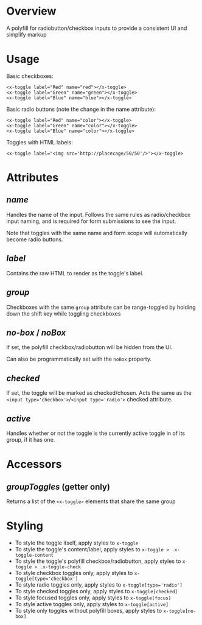 # Overview

A polyfill for radiobutton/checkbox inputs to provide a consistent UI and simplify markup

# Usage

Basic checkboxes:
    
    <x-toggle label="Red" name="red"></x-toggle>
    <x-toggle label="Green" name="green"></x-toggle>
    <x-toggle label="Blue" name="blue"></x-toggle>

Basic radio buttons (note the change in the name attribute):
    
    <x-toggle label="Red" name="color"></x-toggle>
    <x-toggle label="Green" name="color"></x-toggle>
    <x-toggle label="Blue" name="color"></x-toggle>

Toggles with HTML labels:

    <x-toggle label="<img src='http://placecage/50/50'/>"></x-toggle>

# Attributes

## ___name___

Handles the name of the input. Follows the same rules as radio/checkbox input naming, and is required for form submissions to see the input.

Note that toggles with the same name and form scope will automatically become radio buttons.

## ___label___

Contains the raw HTML to render as the toggle's label.

## ___group___

Checkboxes with the same `group` attribute can be range-toggled by holding down the shift key while toggling checkboxes

## ___no-box___ / ___noBox___

If set, the polyfill checkbox/radiobutton will be hidden from the UI.

Can also be programmatically set with the `noBox` property.

## ___checked___

If set, the toggle will be marked as checked/chosen. Acts the same as the `<input type='checkbox'>`/`<input type='radio'>` checked attribute.

## ___active___

Handles whether or not the toggle is the currently active toggle in of its group, if it has one.

# Accessors

## ___groupToggles___ (getter only)

Returns a list of the `<x-toggle>` elements that share the same group

# Styling

- To style the toggle itself, apply styles to `x-toggle`
- To style the toggle's content/label, apply styles to `x-toggle > .x-toggle-content`
- To style the toggle's polyfill checkbox/radiobutton, apply styles to  `x-toggle > .x-toggle-check`
- To style checkbox toggles only, apply styles to `x-toggle[type='checkbox']`
- To style radio toggles only, apply styles to `x-toggle[type='radio']`
- To style checked toggles only, apply styles to `x-toggle[checked]`
- To style focused toggles only, apply styles to `x-toggle[focus]`
- To style active toggles only, apply styles to `x-toggle[active]`
- To style only toggles without polyfill boxes, apply styles to `x-toggle[no-box]`

